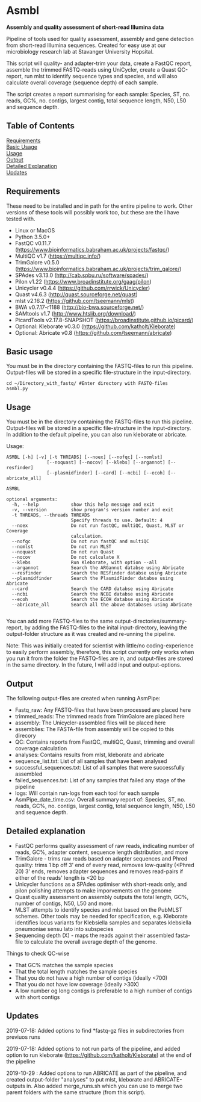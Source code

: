 # Asmbl
**Assembly and quality assessment of short-read Illumina data**

Pipeline of tools used for quality assessment, assembly and gene detection from short-read Illumina sequences. Created for easy use at our microbiology research lab at Stavanger University Hopsital.

This script will quality- and adapter-trim your data, create a FastQC report, assemble the trimmed FASTQ-reads using UniCycler, create a Quast QC-report, run mlst to identify sequence types and species, and will also calculate overall coverage (sequence depth) of each sample.

The script creates a report summarising for each sample: Species, ST, no. reads, GC%, no. contigs, largest contig, total sequence length, N50, L50 and sequence depth.

## Table of Contents

[Requirements](#Requirements)  
[Basic Usage](#Basic-usage)  
[Usage](#Usage)  
[Output](#Output)  
[Detailed Explanation](#Detailed-explanation)  
[Updates](#Updates)  

## Requirements
These need to be installed and in path for the entire pipeline to work. Other versions of these tools will possibly work too, but these are the I have tested with.

* Linux or MacOS
* Python 3.5.0+
* FastQC v0.11.7 (https://www.bioinformatics.babraham.ac.uk/projects/fastqc/)
* MultiQC v1.7 (https://multiqc.info/)
* TrimGalore v0.5.0 (https://www.bioinformatics.babraham.ac.uk/projects/trim_galore/)
* SPAdes v3.13.0 (http://cab.spbu.ru/software/spades/)
* Pilon v1.22 (https://www.broadinstitute.org/gaag/pilon)
* Unicycler v0.4.4 (https://github.com/rrwick/Unicycler)
* Quast v4.6.3 (http://quast.sourceforge.net/quast)
* mlst v2.16.2 (https://github.com/tseemann/mlst)
* BWA v0.7.17-r1188 (http://bio-bwa.sourceforge.net/)
* SAMtools v1.7 (http://www.htslib.org/download/)
* PicardTools v2.17.8-SNAPSHOT (https://broadinstitute.github.io/picard/)
* Optional: Kleborate v0.3.0 (https://github.com/katholt/Kleborate)
* Optional: Abricate v0.8 (https://github.com/tseemann/abricate)

## Basic usage

You must be in the directory containing the FASTQ-files to run this pipeline. Output-files will be stored in a specific file-structure in the input-directory.

``` 
cd ~/Directory_with_fastq/ #Enter directory with FASTQ-files
asmbl.py 
```

## Usage

You must be in the directory containing the FASTQ-files to run this pipeline. Output-files will be stored in a specific file-structure in the input-directory. In addition to the default pipeline, you can also run kleborate or abricate.

Usage:

```
ASMBL [-h] [-v] [-t THREADS] [--noex] [--nofqc] [--nomlst]
               [--noquast] [--nocov] [--klebs] [--argannot] [--resfinder]
               [--plasmidfinder] [--card] [--ncbi] [--ecoh] [--abricate_all]

ASMBL

optional arguments:
  -h, --help            show this help message and exit
  -v, --version         show program's version number and exit
  -t THREADS, --threads THREADS
                        Specify threads to use. Default: 4
  --noex                Do not run fastQC, multiQC, Quast, MLST or Coverage
                        calculation.
  --nofqc               Do not run fastQC and multiQC
  --nomlst              Do not run MLST
  --noquast             Do not run Quast
  --nocov               Do not calculate X
  --klebs               Run Kleborate, with option --all
  --argannot            Search the ARGannot databse using Abricate
  --resfinder           Search the RESfinder databse using Abricate
  --plasmidfinder       Search the PlasmidFinder databse using Abricate
  --card                Search the CARD databse using Abricate
  --ncbi                Search the NCBI databse using Abricate
  --ecoh                Search the ECOH databse using Abricate
  --abricate_all        Search all the above databases using Abricate


```

You can add more FASTQ-files to the same output-directories/summary-report, by adding the FASTQ-files to the inital input-directory, leaving the output-folder structure as it was created and re-unning the pipeline.

Note: This was initially created for scientist with little/no coding-experience to easily perform assembly, therefore, this script currently only works when you run it from the folder the FASTQ-files are in, and output-files are stored in the same directory. In the future, I will add input and output-options.
 

## Output

The following output-files are created when running AsmPipe:

* Fastq_raw: Any FASTQ-files that have been processed are placed here
* trimmed_reads: The trimmed reads from TrimGalore are placed here
* assembly: The Unicycler-assembled files will be placed here
* assemblies: The FASTA-file from assembly will be copied to this direcory
* QC: Contains reports from FastQC, multiQC, Quast, trimming and overall coverage calculation
* analyses: Contains results from mlst, kleborate and abricate
* sequence_list.txt: List of all samples that have been analysed
* successful_sequences.txt: List of all samples that were successfully assembled
* failed_sequences.txt: List of any samples that failed any stage of the pipeline
* logs: Will contain run-logs from each tool for each sample
* AsmPipe_date_time.csv: Overall summary report of: Species, ST, no. reads, GC%, no. contigs, largest contig, total sequence length, N50, L50 and sequence depth.


## Detailed explanation

* FastQC performs quality assessment of raw reads, indicating number of reads, GC%, adapter content, sequence length distribution, and more
* TrimGalore - trims raw reads based on adapter sequences and Phred quality: trims 1 bp off 3' end of every read, removes low-quality (<Phred 20) 3' ends, removes adapter sequences and removes read-pairs if either of the reads' length is <20 bp
* Unicycler functions as a SPAdes optimiser with short-reads only, and pilon polishing attempts to make imporvements on the genome
* Quast quality assessment on assembly outputs the total length, GC%, number of contigs, N50, L50 and more. 
* MLST attempts to identify species and mlst based on the PubMLST schemes. Other tools may be needed for specification, e.g. Kleborate identifies locus variants for Klebsiella samples and separates klebsiella pneumoniae sensu lato into subspecies
* Sequencing depth (X) - maps the reads against their assembled fasta-file to calculate the overall average depth of the genome.

Things to check QC-wise
* That GC% matches the sample species
* That the total length matches the sample species
* That you do not have a high number of contigs (ideally <700)
* That you do not have low coverage (ideally >30X)
* A low number og long contigs is preferable to a high number of contigs with short contigs


## Updates
2019-07-18: Added options to find \*fastq-gz files in subdirectories from previuos runs

2019-07-18: Added options to not run parts of the pipeline, and added option to run kleborate (https://github.com/katholt/Kleborate) at the end of the pipeline

2019-10-29 : Added options to run ABRICATE as part of the pipeline, and created output-folder "analyses" to put mlst, kleborate and ABRICATE-outputs in. Also added merge_runs.sh which you can use to merge two parent folders with the same structure (from this script). 
